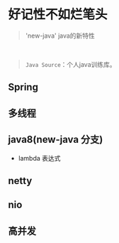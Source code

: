 # 好记性不如烂笔头
> 'new-java'  java的新特性

<div align="center">  

<img src="" width=""/> 
<br/>

</div><br>

> `Java Source`：个人java训练库。


## Spring


## 多线程



## java8(new-java 分支)
- lambda 表达式

## netty

## nio
 
## 高并发

<br/>
